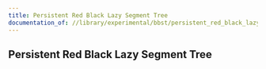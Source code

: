 ```yaml
---
title: Persistent Red Black Lazy Segment Tree
documentation_of: //library/experimental/bbst/persistent_red_black_lazy_segment_tree.hpp
---
```

## Persistent Red Black Lazy Segment Tree
